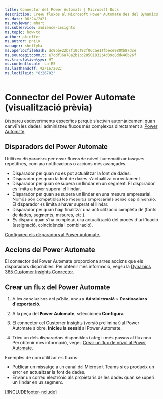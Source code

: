 ```yaml
---
title: Connector del Power Automate | Microsoft Docs
description: Creeu fluxos al Microsoft Power Automate des del Dynamics 365 Customer Insights.
ms.date: 06/24/2021
ms.reviewer: mhart
ms.subservice: audience-insights
ms.topic: how-to
author: pkieffer
ms.author: philk
manager: shellyha
ms.openlocfilehash: dc9bbe22b7f10cf92f06cae18fbece9808b87dce
ms.sourcegitcommit: e7cdf36a78a2b1dd2850183224d39c8dde46b26f
ms.translationtype: HT
ms.contentlocale: ca-ES
ms.lasthandoff: 02/16/2022
ms.locfileid: "8226702"
---
```

# <a name="power-automate-connector-preview"></a>Connector del Power Automate (visualització prèvia)

Dispareu esdeveniments específics perquè s'activin automàticament quan canviïn les dades i administreu fluxos més complexos directament al [Power Automate](https://flow.microsoft.com/).

## <a name="power-automate-triggers"></a>Disparadors del Power Automate

Utilitzeu disparadors per crear fluxos de núvol i automatitzar tasques repetitives, com ara notificacions o accions més avançades. 

- Disparador per quan no es pot actualitzar la font de dades. 
- Disparador per quan la font de dades s'actualitza correctament.
- Disparador per quan se supera un llindar en un segment. El disparador es limita a haver superat el llindar.
- Disparador per quan se supera un llindar en una mesura empresarial. Només són compatibles les mesures empresarials sense cap dimensió. El disparador es limita a haver superat el llindar.
- Disparador per quan hagi finalitzat una actualització completa de (fonts de dades, segments, mesures, etc.).
- Es dispara quan s'ha completat una actualització del procés d'unificació (assignació, coincidència i combinació).

[Configureu els disparadors al Power Automate.](https://flow.microsoft.com/connectors/shared_customerinsights/dynamics-365-customer-insights-connector/)

## <a name="power-automate-actions"></a>Accions del Power Automate

El connector del Power Automate proporciona altres accions que els disparadors disponibles. Per obtenir més informació, vegeu la [Dynamics 365 Customer Insights Connector](/connectors/customerinsights/).

## <a name="create-a-power-automate-flow"></a>Crear un flux del Power Automate

1. A les conclusions del públic, aneu a **Administració** > **Destinacions d'exportació**.

1. A la peça del **Power Automate**, seleccioneu **Configura**.

1. El connector del Customer Insights (versió preliminar) al Power Automate s'obre. **Inicieu la sessió** al Power Automate.

1. Trieu un dels disparadors disponibles i afegiu més passos al flux nou. Per obtenir més informació, vegeu [Crear un flux de núvol al Power Automate](/power-automate/get-started-logic-flow).

Exemples de com utilitzar els fluxos: 
- Publicar un missatge a un canal del Microsoft Teams si es produeix un error en actualitzar la font de dades. 
- Enviar un correu electrònic als propietaris de les dades quan se superi un llindar en un segment.



[!INCLUDE[footer-include](../includes/footer-banner.md)]
